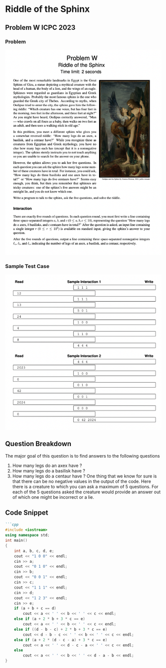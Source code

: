 # Riddle of the Sphinx
## Problem W ICPC 2023

### Problem
![Code Diagram](problem.png)

### Sample Test Case
![Code Diagram](sampletestcase.png)

## Question Breakdown
The major goal of this question is to find answers to the following questions
1. How many legs do an axex have ?
2. How many legs do a basilisk have ?
3. How many legs do a centaur have ?
One thing that we know for sure is that there can be no negative values in the output of the code.
Here there is a creature to which you can ask a maximum of 5 questions. For each of the 5 questions asked the creature would provide an answer out of which one might be incorrect or a lie.

## Code Snippet
```markdown
```cpp
#include <iostream>
using namespace std;
int main()
{
    int a, b, c, d, e;
    cout << "1 0 0" << endl;
    cin >> a;
    cout << "0 1 0" << endl;
    cin >> b;
    cout << "0 0 1" << endl;
    cin >> c;
    cout << "1 1 1" << endl;
    cin >> d;
    cout << "1 2 3" << endl;
    cin >> e;
    if (a + b + c == d)
        cout << a << ' ' << b << ' ' << c << endl;
    else if (a + 2 * b + 3 * c == e)
        cout << a << ' ' << b << ' ' << c << endl;
    else if ((d - b - c) + 2 * b + 3 * c == e)
        cout << d - b - c << ' ' << b << ' ' << c << endl;
    else if (a + 2 * (d - c - a) + 3 * c == e)
        cout << a << ' ' << d - c - a << ' ' << c << endl;
    else
        cout << a << ' ' << b << ' ' << d - a - b << endl;
}

